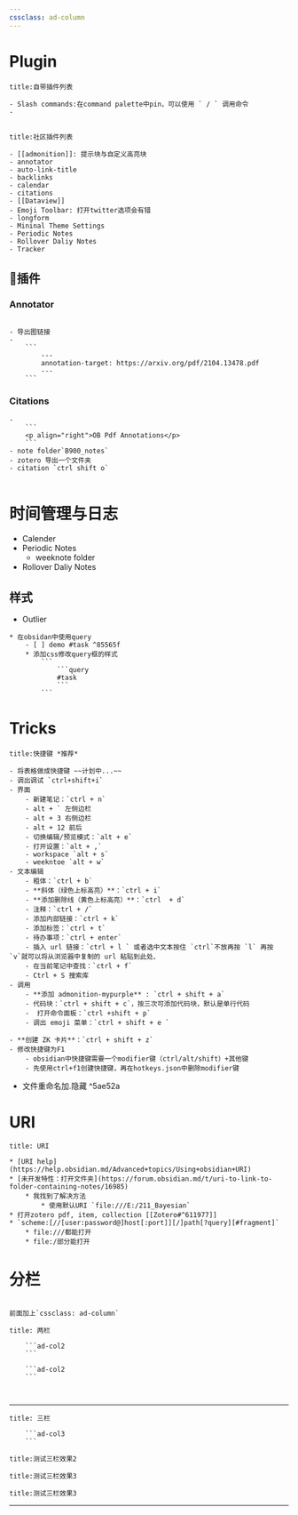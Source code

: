 ```yaml
---
cssclass: ad-column
---
```

# Plugin
```ad-mypurple
title:自带插件列表

- Slash commands:在command palette中pin，可以使用 ` / ` 调用命令
- 


```

```ad-mypurple
title:社区插件列表

- [[admonition]]: 提示块与自定义高亮块
- annotator
- auto-link-title
- backlinks
- calendar
- citations
- [[Dataview]]
- Emoji Toolbar: 打开twitter选项会有错
- longform
- Mininal Theme Settings
- Periodic Notes
- Rollover Daliy Notes
- Tracker
```

##  🌈插件
### Annotator
```ad-gray

- 导出图链接
- 
	```
		--- 
		annotation-target: https://arxiv.org/pdf/2104.13478.pdf 
		---
	```

```

### Citations

```ad-gray
- 
	```
	<p align="right">OB Pdf Annotations</p>
	```
- note folder`B900_notes`
- zotero 导出一个文件夹
- citation `ctrl shift o`


```
# 时间管理与日志
* Calender
* Periodic Notes
	* weeknote folder
* Rollover Daliy Notes
## 样式
* Outlier

```ad-blue
* 在obsidan中使用query
	- [ ] demo #task ^85565f
	* 添加css修改query框的样式
		```
			```query
			#task
			```
		```
```
# Tricks

```ad-mypurple
title:快捷键 *推荐*

- 将表格做成快捷键 ~~计划中...~~
- 调出调试 `ctrl+shift+i`
- 界面
	- 新建笔记：`ctrl + n`
	- alt + ` 左侧边栏
	- alt + 3 右侧边栏 
	- alt + 12 前后
	- 切换编辑/预览模式：`alt + e`
	- 打开设置：`alt + ,`
	- workspace `alt + s`
	- weekntoe `alt + w`
- 文本编辑
	- 粗体：`ctrl + b`
	- **斜体（绿色上标高亮）**：`ctrl + i`
	- **添加删除线（黄色上标高亮）**：`ctrl  + d`
	- 注释：`ctrl + /`
	- 添加内部链接：`ctrl + k`
	- 添加标签：`ctrl + t`
	- 待办事项：`ctrl + enter`
	- 插入 url 链接：`ctrl + l ` 或者选中文本按住 `ctrl`不放再按 `l` 再按 `v`就可以将从浏览器中复制的 url 粘贴到此处、
	- 在当前笔记中查找：`ctrl + f`
	- Ctrl + S 搜索库
- 调用
	- **添加 admonition-mypurple** : `ctrl + shift + a`
	- 代码块：`ctrl + shift + c`，按三次可添加代码块，默认是单行代码
	-  打开命令面板：`ctrl +shift + p`
	- 调出 emoji 菜单：`ctrl + shift + e `

- **创建 ZK 卡片**：`ctrl + shift + z`
- 修改快捷键为F1
	- obsidian中快捷键需要一个modifier键（ctrl/alt/shift）+其他键
	- 先使用ctrl+f1创建快捷键，再在hotkeys.json中删除modifier键

```
* 文件重命名加.隐藏 ^5ae52a

# URI
```ad-red
title: URI 

* [URI help](https://help.obsidian.md/Advanced+topics/Using+obsidian+URI)
* [未开发特性：打开文件夹](https://forum.obsidian.md/t/uri-to-link-to-folder-containing-notes/16985)
	* 我找到了解决方法
		* 使用默认URI `file:///E:/211_Bayesian`
* 打开zotero pdf, item, collection [[Zotero#^611977]]
* `scheme:[//[user:password@]host[:port]][/]path[?query][#fragment]`
	* file:///都能打开
	* file:/部分能打开

```


# 分栏
```ad-red

前面加上`cssclass: ad-column`

```

```ad-mypurple
title: 两栏
	
	```ad-col2
	```
	
	```ad-col2
	```
```

```ad-col2
```

```ad-col2
```
---

```ad-mypurple
title: 三栏

	```ad-col3
	```
```

```ad-col3
title:测试三栏效果2

```

```ad-col3
title:测试三栏效果3

```

```ad-col3
title:测试三栏效果3

```

---